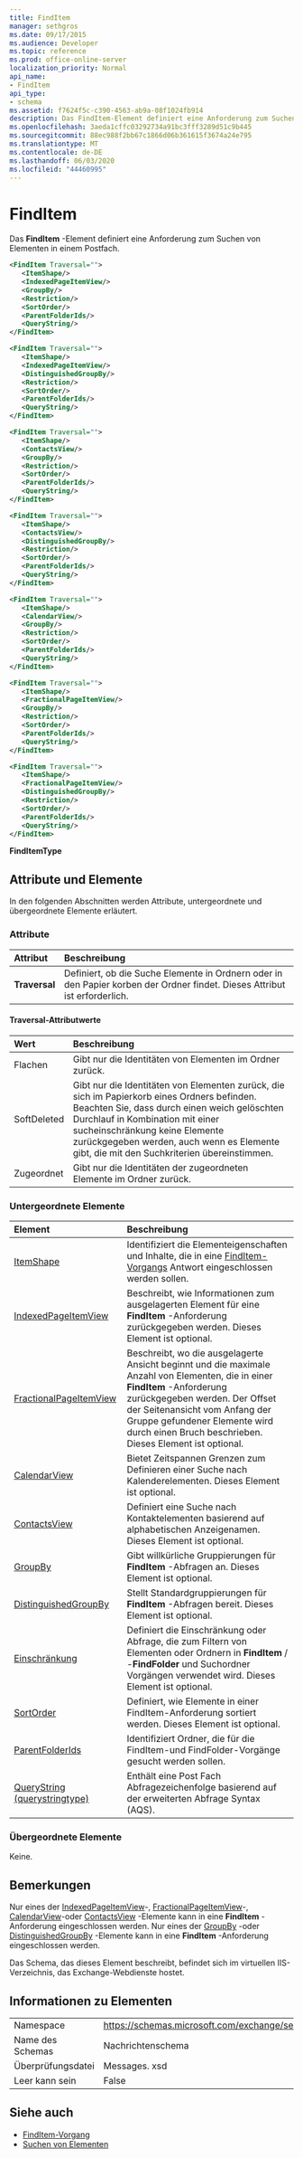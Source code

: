 ```yaml
---
title: FindItem
manager: sethgros
ms.date: 09/17/2015
ms.audience: Developer
ms.topic: reference
ms.prod: office-online-server
localization_priority: Normal
api_name:
- FindItem
api_type:
- schema
ms.assetid: f7624f5c-c390-4563-ab9a-08f1024fb914
description: Das FindItem-Element definiert eine Anforderung zum Suchen von Elementen in einem Postfach.
ms.openlocfilehash: 3aeda1cffc03292734a91bc3fff3289d51c9b445
ms.sourcegitcommit: 88ec988f2bb67c1866d06b361615f3674a24e795
ms.translationtype: MT
ms.contentlocale: de-DE
ms.lasthandoff: 06/03/2020
ms.locfileid: "44460995"
---
```

# <a name="finditem"></a>FindItem

Das **FindItem** -Element definiert eine Anforderung zum Suchen von Elementen in einem Postfach. 
  
```xml
<FindItem Traversal="">
   <ItemShape/>
   <IndexedPageItemView/>
   <GroupBy/>
   <Restriction/>
   <SortOrder/>
   <ParentFolderIds/>
   <QueryString/>
</FindItem>
```

```xml
<FindItem Traversal="">
   <ItemShape/>
   <IndexedPageItemView/>
   <DistinguishedGroupBy/>
   <Restriction/>
   <SortOrder/>
   <ParentFolderIds/>
   <QueryString/>
</FindItem>
```

```xml
<FindItem Traversal="">
   <ItemShape/>
   <ContactsView/>
   <GroupBy/>
   <Restriction/>
   <SortOrder/>
   <ParentFolderIds/>
   <QueryString/>
</FindItem>
```

```xml
<FindItem Traversal="">
   <ItemShape/>
   <ContactsView/> 
   <DistinguishedGroupBy/>
   <Restriction/>
   <SortOrder/>
   <ParentFolderIds/>
   <QueryString/>
</FindItem>
```

```xml
<FindItem Traversal="">
   <ItemShape/>
   <CalendarView/>
   <GroupBy/>
   <Restriction/>
   <SortOrder/>
   <ParentFolderIds/>
   <QueryString/>
</FindItem>
```

```xml
<FindItem Traversal="">
   <ItemShape/>
   <FractionalPageItemView/>
   <GroupBy/>
   <Restriction/>
   <SortOrder/>
   <ParentFolderIds/>
   <QueryString/>
</FindItem>
```

```xml
<FindItem Traversal="">
   <ItemShape/>
   <FractionalPageItemView/>
   <DistinguishedGroupBy/>
   <Restriction/>
   <SortOrder/>
   <ParentFolderIds/>
   <QueryString/>
</FindItem>
```


**FindItemType**

## <a name="attributes-and-elements"></a>Attribute und Elemente

In den folgenden Abschnitten werden Attribute, untergeordnete und übergeordnete Elemente erläutert.
  
### <a name="attributes"></a>Attribute

|**Attribut**|**Beschreibung**|
|:-----|:-----|
|**Traversal** <br/> |Definiert, ob die Suche Elemente in Ordnern oder in den Papier korben der Ordner findet. Dieses Attribut ist erforderlich.  <br/> |
   
#### <a name="traversal-attribute-values"></a>Traversal-Attributwerte

|**Wert**|**Beschreibung**|
|:-----|:-----|
|Flachen  <br/> |Gibt nur die Identitäten von Elementen im Ordner zurück.  <br/> |
|SoftDeleted  <br/> |Gibt nur die Identitäten von Elementen zurück, die sich im Papierkorb eines Ordners befinden. Beachten Sie, dass durch einen weich gelöschten Durchlauf in Kombination mit einer sucheinschränkung keine Elemente zurückgegeben werden, auch wenn es Elemente gibt, die mit den Suchkriterien übereinstimmen.  <br/> |
|Zugeordnet  <br/> |Gibt nur die Identitäten der zugeordneten Elemente im Ordner zurück.  <br/> |
   
### <a name="child-elements"></a>Untergeordnete Elemente

|**Element**|**Beschreibung**|
|:-----|:-----|
|[ItemShape](itemshape.md) <br/> |Identifiziert die Elementeigenschaften und Inhalte, die in eine [FindItem-Vorgangs](finditem-operation.md) Antwort eingeschlossen werden sollen.  <br/> |
|[IndexedPageItemView](indexedpageitemview.md) <br/> |Beschreibt, wie Informationen zum ausgelagerten Element für eine **FindItem** -Anforderung zurückgegeben werden. Dieses Element ist optional.  <br/> |
|[FractionalPageItemView](fractionalpageitemview.md) <br/> |Beschreibt, wo die ausgelagerte Ansicht beginnt und die maximale Anzahl von Elementen, die in einer **FindItem** -Anforderung zurückgegeben werden. Der Offset der Seitenansicht vom Anfang der Gruppe gefundener Elemente wird durch einen Bruch beschrieben. Dieses Element ist optional.  <br/> |
|[CalendarView](calendarview.md) <br/> |Bietet Zeitspannen Grenzen zum Definieren einer Suche nach Kalenderelementen. Dieses Element ist optional.  <br/> |
|[ContactsView](contactsview.md) <br/> |Definiert eine Suche nach Kontaktelementen basierend auf alphabetischen Anzeigenamen. Dieses Element ist optional.  <br/> |
|[GroupBy](groupby.md) <br/> |Gibt willkürliche Gruppierungen für **FindItem** -Abfragen an. Dieses Element ist optional.  <br/> |
|[DistinguishedGroupBy](distinguishedgroupby.md) <br/> |Stellt Standardgruppierungen für **FindItem** -Abfragen bereit. Dieses Element ist optional.  <br/> |
|[Einschränkung](restriction.md) <br/> |Definiert die Einschränkung oder Abfrage, die zum Filtern von Elementen oder Ordnern in **FindItem** /  -**FindFolder** und Suchordner Vorgängen verwendet wird. Dieses Element ist optional.  <br/> |
|[SortOrder](sortorder.md) <br/> |Definiert, wie Elemente in einer FindItem-Anforderung sortiert werden. Dieses Element ist optional.  <br/> |
|[ParentFolderIds](parentfolderids.md) <br/> |Identifiziert Ordner, die für die FindItem-und FindFolder-Vorgänge gesucht werden sollen.  <br/> |
|[QueryString (querystringtype)](querystring-querystringtype.md) <br/> |Enthält eine Post Fach Abfragezeichenfolge basierend auf der erweiterten Abfrage Syntax (AQS).  <br/> |
   
### <a name="parent-elements"></a>Übergeordnete Elemente

Keine.
  
## <a name="remarks"></a>Bemerkungen

Nur eines der [IndexedPageItemView](indexedpageitemview.md)-, [FractionalPageItemView](fractionalpageitemview.md)-, [CalendarView](calendarview.md)-oder [ContactsView](contactsview.md) -Elemente kann in eine **FindItem** -Anforderung eingeschlossen werden. Nur eines der [GroupBy](groupby.md) -oder [DistinguishedGroupBy](distinguishedgroupby.md) -Elemente kann in eine **FindItem** -Anforderung eingeschlossen werden. 
  
Das Schema, das dieses Element beschreibt, befindet sich im virtuellen IIS-Verzeichnis, das Exchange-Webdienste hostet.
  
## <a name="element-information"></a>Informationen zu Elementen

|||
|:-----|:-----|
|Namespace  <br/> |https://schemas.microsoft.com/exchange/services/2006/messages  <br/> |
|Name des Schemas  <br/> |Nachrichtenschema  <br/> |
|Überprüfungsdatei  <br/> |Messages. xsd  <br/> |
|Leer kann sein  <br/> |False  <br/> |
   
## <a name="see-also"></a>Siehe auch

- [FindItem-Vorgang](finditem-operation.md)
- [Suchen von Elementen](https://msdn.microsoft.com/library/63af1f9c-464b-4fca-9ae3-3d60f24ca93c%28Office.15%29.aspx)


